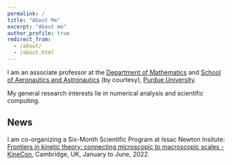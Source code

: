 ```yaml
---
permalink: /
title: "About Me"
excerpt: "About me"
author_profile: true
redirect_from: 
  - /about/
  - /about.html
---
```


I am an associate professor at the [Department of Mathematics](https://www.math.purdue.edu) 
and [School of Aeronautics and Astronautics](https://engineering.purdue.edu/AAE) (by courtesy), [Purdue University](https://www.purdue.edu). 

My general research interests lie in numerical analysis and scientific computing.


## News
I am co-organizing a Six-Month Scientific Program at Issac Newton Insitute: [Frontiers in kinetic theory: connecting microscopic to macroscopic scales - KineCon](https://www.newton.ac.uk/event/fkt), Cambridge, UK, January to June, 2022.
